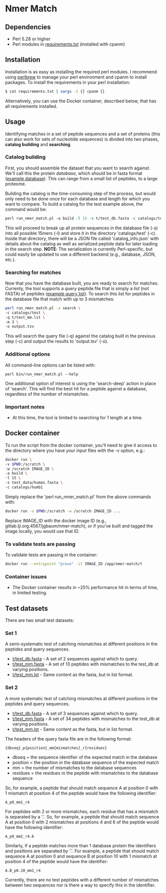 # Nmer Match

## Dependencies
* Perl 5.28 or higher
* Perl modules in [requirements.txt](requirements.txt) (installed with cpanm)

## Installation
Installation is as easy as installing the required perl modules.  I recommend using [perlbrew](https://perlbrew.pl) to manage your perl environment and cpanm to install packages.  To install the requirements in your perl installation:

```bash
$ cat requirements.txt | xargs -I {} cpanm {}
```

Alternatively, you can use the Docker container, described below, that has all requirements installed.

## Usage
Identifying matches in a set of peptide sequences and a set of proteins (this can also work for sets of nucleotide sequences) is divided into two phases, __catalog building__ and __searching__.

### Catalog building
First, you should assemble the dataset that you want to search against.  We'll call this the protein _database_, which should be in fasta format ([example database](t/test_db.fasta)).  This can range from a small list of peptides, to a large proteome.

Building the catalog is the time-consuming step of the process, but would only need to be done once for each database and length for which you want to compare.  To build a catalog for the test example above, the command would be:

```perl
perl run_nmer_match.pl -a build -l 15 -s t/test_db.fasta -c catalogs/test
``` 

This will proceed to break up all protein sequences in the database file (-s) into all possible 15mers (-l) and store it in the directory 'catalogs/test' (-c).  Inside that directory, there will be a JSON file called 'catalog_info.json' with details about the catalog as well as serialized peptide data for later loading in the search step. **NOTE**: The serialization is currently Perl-specific, but could easily be updated to use a different backend (e.g., database, JSON, etc.).

### Searching for matches
Now that you have the database built, you are ready to search for matches.  Currenty, the tool supports a _query_ peptide file that is simply a _list_ (not FASTA) of peptides ([example query list](t/test_mm.lst)).  To search this list for peptides in the database file that match with up to 3 mismatches:

```bash
perl run_nmer_match.pl -a search \
-c catalogs/test \
-q t/test_mm.lst \
-m 3 \
-o output.tsv
```

This will search the query file (-q) against the catalog built in the previous step (-c) and output the results to 'output.tsv' (-o).

### Additional options

All command-line options can be listed with:

```
perl bin/run_nmer_match.pl --help
```

One additional option of interest is using the 'search-deep' action in place of 'search'.  This will find the best hit for a peptide against a database, regardless of the number of mismatches.

### Important notes
* At this time, the tool is limited to searching for 1 length at a time.


## Docker container

To run the script from the docker container, you'll need to give it access to the directory where you have your input files with the -v option, e.g.:

```bash
docker run \
-v $PWD:/scratch \
-w /scratch IMAGE_ID \
-a build \
-l 15 \
-s test_data/human.fasta \
-c catalogs/humb1
```

Simply replace the 'perl run\_nmer\_match.pl' from the above commands with:

```bash
docker run -v $PWD:/scratch -w /scratch IMAGE_ID ...
```
Replace IMAGE_ID with the docker image ID (e.g., gitlab.lji.org:4567/jgbaum/nmer-match), or if you've built and tagged the image locally, you would use that ID.

### To validate tests are passing
To validate tests are passing in the container:

```bash
docker run --entrypoint "prove" -it IMAGE_ID /app/nmer-match/t
```

### Container issues

* The Docker container results in ~25% performance hit in terms of time, in limited testing.

## Test datasets

There are two small test datasets:

### Set 1

A semi-systematic test of catching mismatches at different positions in the peptides and query sequences.

 * [t/test\_db.fasta](t/test_db.fasta) - A set of 2 sequences against which to query.
 * [t/test\_mm.fasta](t/test_mm.fasta) - A set of 13 peptides with mismatches to the test_db at varying positions.
 * [t/test\_mm.lst](t/test_mm.lst) - Same content as the fasta, but in list format.

### Set 2

A more systematic test of catching mismatches at different positions in the peptides and query sequences.

 * [t/test\_db.fasta](t/test_db.fasta) - A set of 3 sequences against which to query.
 * [t/test\_mm.fasta](t/test_mm.fasta) - A set of 34 peptides with mismatches to the test_db at varying positions.
 * [t/test\_mm.lst](t/test_mm.lst) - Same content as the fasta, but in list format.

The headers of the query fasta file are in the following format:

```
{dbseq}_p{position}_mm{mismatches}_r{residues}
```

 * dbseq = the sequence identifier of the expected match in the database
 * position = the position in the database sequence of the expected match
 * mm = the number of mismatches to the database sequences
 * residues = the residues in the peptide with mismatches to the database sequence

So, for example, a peptide that should match sequence A at position 0 with 1 mismatch at position 4 of the peptide would have the following identifier:

```
A_p0_mm1_r4
```

For peptides with 2 or more mismatches, each residue that has a mismatch is separated by a '.'.  So, for example, a peptide that should match sequence A at position 0 with 2 mismatches at positions 4 and 6 of the peptide would have the following identifier:

```
A_p0_mm2_r4.6
```

Similarly, if a peptide matches more than 1 database protein the identifiers and positions are separated by '.'.  For example, a peptide that should match sequence A at position 0 and sequence B at position 10 with 1 mismatch at position 4 of the peptide would have the identifier:

```
A.B_p0.10_mm1_r4
```

Currently, there are no test peptides with a different number of mismatches between two sequences nor is there a way to specify this in the identifier.